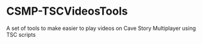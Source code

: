 # CSMP-TSCVideosTools
A set of tools to make easier to play videos on Cave Story Multiplayer using TSC scripts
